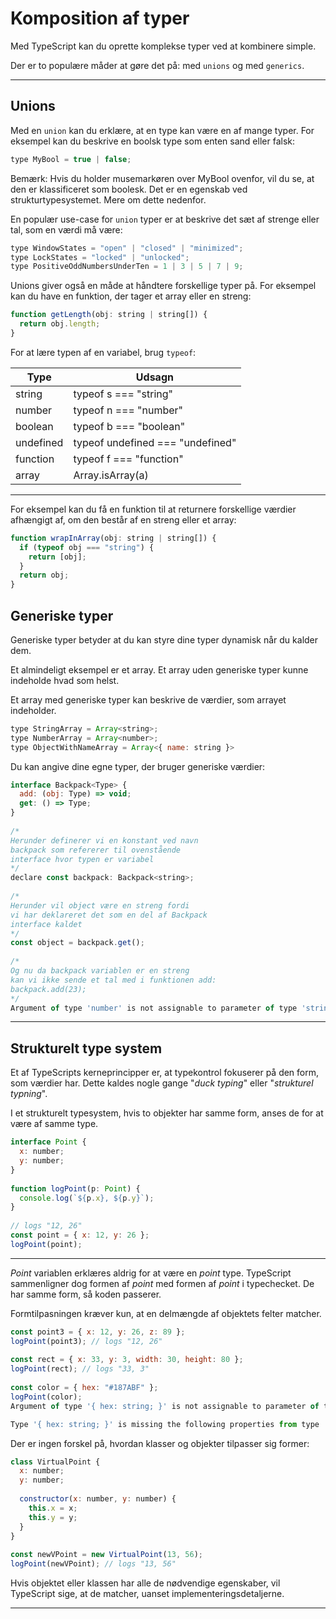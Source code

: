 # Komposition af typer
Med TypeScript kan du oprette komplekse typer ved at kombinere simple. 

Der er to populære måder at gøre det på: med `unions` og med `generics`.
___
## Unions
Med en `union` kan du erklære, at en type kan være en af mange typer. For eksempel kan du beskrive en boolsk type som enten sand eller falsk:
```js
type MyBool = true | false;
```
Bemærk: Hvis du holder musemarkøren over MyBool ovenfor, vil du se, at den er klassificeret som boolesk. Det er en egenskab ved strukturtypesystemet. Mere om dette nedenfor.

En populær use-case for `union` typer er at beskrive det sæt af strenge eller tal, som en værdi må være:
```js
type WindowStates = "open" | "closed" | "minimized";
type LockStates = "locked" | "unlocked";
type PositiveOddNumbersUnderTen = 1 | 3 | 5 | 7 | 9;
```
Unions giver også en måde at håndtere forskellige typer på. For eksempel kan du have en funktion, der tager et array eller en streng:
```js
function getLength(obj: string | string[]) {
  return obj.length;
}
```
For at lære typen af en variabel, brug `typeof`:

| Type	| Udsagn |
|--------|-------------|
|string	|typeof s === "string" |
|number|typeof n === "number"|
|boolean|typeof b === "boolean"|
|undefined|typeof undefined === "undefined"|
|function|typeof f === "function"|
|array|Array.isArray(a)|
___
For eksempel kan du få en funktion til at returnere forskellige værdier afhængigt af, om den består af en streng eller et array:
```js
function wrapInArray(obj: string | string[]) {
  if (typeof obj === "string") {
    return [obj];
  }
  return obj;
}
```
## Generiske typer
Generiske typer betyder at du kan styre dine typer dynamisk når du kalder dem. 

Et almindeligt eksempel er et array. Et array uden generiske typer kunne indeholde hvad som helst. 

Et array med generiske typer kan beskrive de værdier, som arrayet indeholder.
```js
type StringArray = Array<string>;
type NumberArray = Array<number>;
type ObjectWithNameArray = Array<{ name: string }>
```
Du kan angive dine egne typer, der bruger generiske værdier:
```js
interface Backpack<Type> {
  add: (obj: Type) => void;
  get: () => Type;
}
 
/*
Herunder definerer vi en konstant ved navn 
backpack som refererer til ovenstående 
interface hvor typen er variabel
*/
declare const backpack: Backpack<string>;
 
/* 
Herunder vil object være en streng fordi 
vi har deklareret det som en del af Backpack 
interface kaldet
*/
const object = backpack.get();
 
/*
Og nu da backpack variablen er en streng 
kan vi ikke sende et tal med i funktionen add:
backpack.add(23);
*/
Argument of type 'number' is not assignable to parameter of type 'string'.
```
___
## Strukturelt type system
Et af TypeScripts kerneprincipper er, at typekontrol fokuserer på den form, som værdier har. Dette kaldes nogle gange "*duck typing*" eller "*strukturel typning*".

I et strukturelt typesystem, hvis to objekter har samme form, anses de for at være af samme type.
```js
interface Point {
  x: number;
  y: number;
}
 
function logPoint(p: Point) {
  console.log(`${p.x}, ${p.y}`);
}
 
// logs "12, 26"
const point = { x: 12, y: 26 };
logPoint(point);
```
___
*Point* variablen erklæres aldrig for at være en *point* type. TypeScript sammenligner dog formen af *point* med formen af *point* i typechecket. De har samme form, så koden passerer.

Formtilpasningen kræver kun, at en delmængde af objektets felter matcher.
```js
const point3 = { x: 12, y: 26, z: 89 };
logPoint(point3); // logs "12, 26"
 
const rect = { x: 33, y: 3, width: 30, height: 80 };
logPoint(rect); // logs "33, 3"
 
const color = { hex: "#187ABF" };
logPoint(color);
Argument of type '{ hex: string; }' is not assignable to parameter of type 'Point'.

Type '{ hex: string; }' is missing the following properties from type 'Point': x, y
```
Der er ingen forskel på, hvordan klasser og objekter tilpasser sig former:
```js
class VirtualPoint {
  x: number;
  y: number;
 
  constructor(x: number, y: number) {
    this.x = x;
    this.y = y;
  }
}
 
const newVPoint = new VirtualPoint(13, 56);
logPoint(newVPoint); // logs "13, 56"
```
Hvis objektet eller klassen har alle de nødvendige egenskaber, vil TypeScript sige, at de matcher, uanset implementeringsdetaljerne.
___